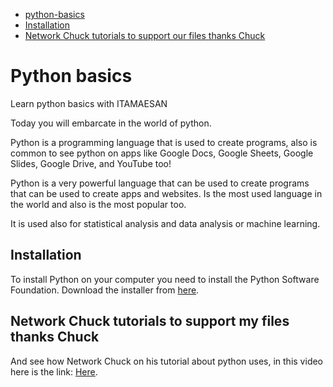 
- [python-basics](#python-basics)
- [Installation](#Installation)
- [Network Chuck tutorials to support our files thanks Chuck](#Network-Chuck-tutorials-to-support-my-files-thanks-Chuck)

# Python basics
Learn python basics with ITAMAESAN

Today you will embarcate in the world of python.

Python is a programming language that is used to create programs, also is common to see python on apps like Google Docs, Google Sheets, Google Slides, Google Drive, and YouTube too!

Python is a very powerful language that can be used to create programs that can be used to create apps and websites.
Is the most used language in the world and also is the most popular too.

It is used also for statistical analysis and data analysis or machine learning.

## Installation
To install Python on your computer you need to install the Python Software Foundation.
Download the installer from [here](https://www.python.org/downloads/).

## Network Chuck tutorials to support my files thanks Chuck
And see how Network Chuck on his tutorial about python uses, in this video here is the link: [Here](https://www.youtube.com/watch?v=mRMmlo_Uqcs).
